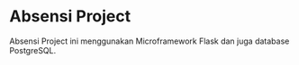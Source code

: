 # Absensi Project

Absensi Project ini menggunakan Microframework Flask dan juga database PostgreSQL.

